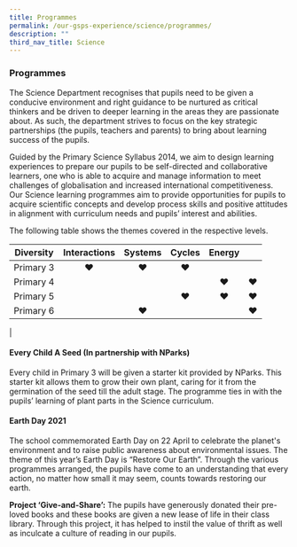 ```yaml
---
title: Programmes
permalink: /our-gsps-experience/science/programmes/
description: ""
third_nav_title: Science
---
```

### **Programmes**
The Science Department recognises that pupils need to be given a conducive environment and right guidance to be nurtured as critical thinkers and be driven to deeper learning in the areas they are passionate about. As such, the department strives to focus on the key strategic partnerships (the pupils, teachers and parents) to bring about learning success of the pupils.

Guided by the Primary Science Syllabus 2014, we aim to design learning experiences to prepare our pupils to be self-directed and collaborative learners, one who is able to acquire and manage information to meet challenges of globalisation and increased international competitiveness. Our Science learning programmes aim to provide opportunities for pupils to acquire scientific concepts and develop process skills and positive attitudes in alignment with curriculum needs and pupils’ interest and abilities.

The following table shows the themes covered in the respective levels.

| Diversity | Interactions | Systems  |  Cycles | Energy |  |
|:---:|:---:|:---:|:---:|:---:|:---:|
|  Primary 3  | ♥ | ♥ | ♥  |   |  |
| Primary 4 |  |  |   |  ♥ | ♥ |
|  Primary 5 |   |   |  ♥ |  ♥ |  ♥ |
| Primary 6  |   |  ♥ |   |   |  ♥ |
|

#### **Every Child A Seed (In partnership with NParks)**
Every child in Primary 3 will be given a starter kit provided by NParks. This starter kit allows them to grow their own plant, caring for it from the germination of the seed till the adult stage. The programme ties in with the pupils’ learning of plant parts in the Science curriculum.

#### **Earth Day 2021**
The school commemorated Earth Day on 22 April to celebrate the planet's environment and to raise public awareness about environmental issues. The theme of this year’s Earth Day is “Restore Our Earth”. Through the various programmes arranged, the pupils have come to an understanding that every action, no matter how small it may seem, counts towards restoring our earth.

**Project ‘Give-and-Share’:** The pupils have generously donated their pre-loved books and these books are given a new lease of life in their class library. Through this project, it has helped to instil the value of thrift as well as inculcate a culture of reading in our pupils.




